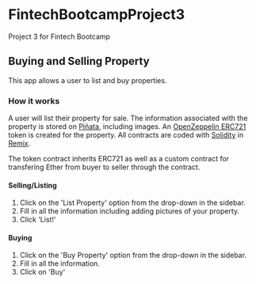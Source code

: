 # FintechBootcampProject3
Project 3 for Fintech Bootcamp 

## Buying and Selling Property
This app allows a user to list and buy properties.

### How it works
A user will list their property for sale. The information associated with the property is stored on [Piñata](https://www.pinata.cloud/), including images. An [OpenZeppelin ERC721](https://docs.openzeppelin.com/contracts/2.x/erc721) token is created for the property. All contracts are coded with [Solidity](https://soliditylang.org/) in [Remix](https://remix.ethereum.org/).

The token contract inherits ERC721 as well as a custom contract for transfering Ether from buyer to seller through the contract.

#### Selling/Listing    
1. Click on the 'List Property' option from the drop-down in the sidebar.
2. Fill in all the information including adding pictures of your property.
3. Click 'List!'

#### Buying    
1. Click on the 'Buy Property' option from the drop-down in the sidebar.
2. Fill in all the information.
3. Click on 'Buy'

